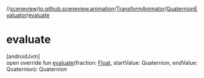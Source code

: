 //[sceneview](../../../../index.md)/[io.github.sceneview.animation](../../index.md)/[TransformAnimator](../index.md)/[QuaternionEvaluator](index.md)/[evaluate](evaluate.md)

# evaluate

[androidJvm]\
open override fun [evaluate](evaluate.md)(fraction: [Float](https://kotlinlang.org/api/latest/jvm/stdlib/kotlin/-float/index.html), startValue: Quaternion, endValue: Quaternion): Quaternion
